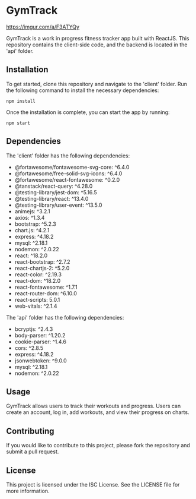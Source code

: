 # GymTrack

https://imgur.com/a/F3ATYQy

GymTrack is a work in progress fitness tracker app built with ReactJS. This repository contains the client-side code, and the backend is located in the 'api' folder.

## Installation

To get started, clone this repository and navigate to the 'client' folder. Run the following command to install the necessary dependencies:

`npm install`


Once the installation is complete, you can start the app by running:

`npm start`


## Dependencies

The 'client' folder has the following dependencies:

- @fortawesome/fontawesome-svg-core: ^6.4.0
- @fortawesome/free-solid-svg-icons: ^6.4.0
- @fortawesome/react-fontawesome: ^0.2.0
- @tanstack/react-query: ^4.28.0
- @testing-library/jest-dom: ^5.16.5
- @testing-library/react: ^13.4.0
- @testing-library/user-event: ^13.5.0
- animejs: ^3.2.1
- axios: ^1.3.4
- bootstrap: ^5.2.3
- chart.js: ^4.2.1
- express: ^4.18.2
- mysql: ^2.18.1
- nodemon: ^2.0.22
- react: ^18.2.0
- react-bootstrap: ^2.7.2
- react-chartjs-2: ^5.2.0
- react-color: ^2.19.3
- react-dom: ^18.2.0
- react-fontawesome: ^1.7.1
- react-router-dom: ^6.10.0
- react-scripts: 5.0.1
- web-vitals: ^2.1.4

The 'api' folder has the following dependencies:

- bcryptjs: ^2.4.3
- body-parser: ^1.20.2
- cookie-parser: ^1.4.6
- cors: ^2.8.5
- express: ^4.18.2
- jsonwebtoken: ^9.0.0
- mysql: ^2.18.1
- nodemon: ^2.0.22

## Usage

GymTrack allows users to track their workouts and progress. Users can create an account, log in, add workouts, and view their progress on charts.

## Contributing

If you would like to contribute to this project, please fork the repository and submit a pull request.

## License

This project is licensed under the ISC License. See the LICENSE file for more information.


